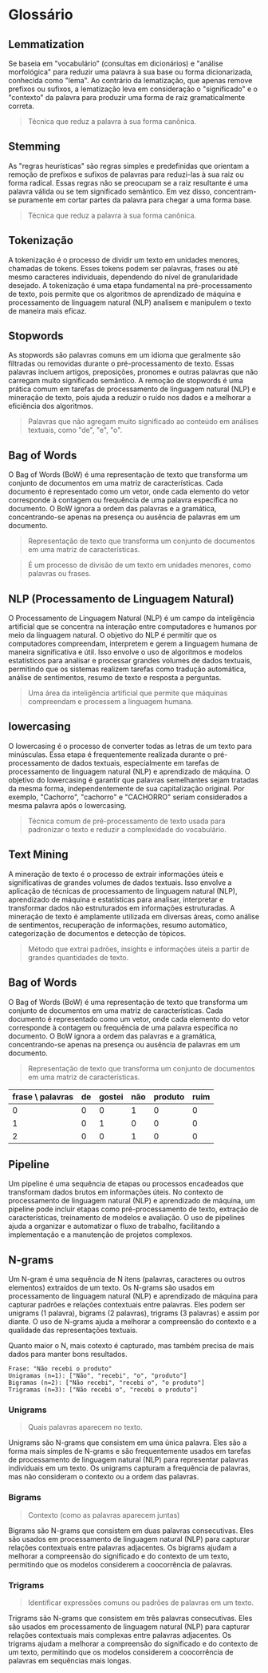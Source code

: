 # Glossário


## Lemmatization

Se baseia em "vocabulário" (consultas em dicionários) e "análise morfológica" para reduzir uma palavra à sua base ou forma dicionarizada, conhecida como "lema". Ao contrário da lematização, que apenas remove prefixos ou sufixos, a lematização leva em consideração o "significado" e o "contexto" da palavra para produzir uma forma de raiz gramaticalmente correta. 

> Técnica que reduz a palavra à sua forma canônica.

## Stemming

As "regras heurísticas" são regras simples e predefinidas que orientam a remoção de prefixos e sufixos de palavras para reduzi-las à sua raiz ou forma radical. Essas regras não se preocupam se a raiz resultante é uma palavra válida ou se tem significado semântico. Em vez disso, concentram-se puramente em cortar partes da palavra para chegar a uma forma base.

> Técnica que reduz a palavra à sua forma canônica.


## Tokenização

A tokenização é o processo de dividir um texto em unidades menores, chamadas de tokens. Esses tokens podem ser palavras, frases ou até mesmo caracteres individuais, dependendo do nível de granularidade desejado. A tokenização é uma etapa fundamental na pré-processamento de texto, pois permite que os algoritmos de aprendizado de máquina e processamento de linguagem natural (NLP) analisem e manipulem o texto de maneira mais eficaz.

## Stopwords

As stopwords são palavras comuns em um idioma que geralmente são filtradas ou removidas durante o pré-processamento de texto. Essas palavras incluem artigos, preposições, pronomes e outras palavras que não carregam muito significado semântico. A remoção de stopwords é uma prática comum em tarefas de processamento de linguagem natural (NLP) e mineração de texto, pois ajuda a reduzir o ruído nos dados e a melhorar a eficiência dos algoritmos.

> Palavras que não agregam muito significado ao conteúdo em análises textuais, como "de", "e", "o".

## Bag of Words

O Bag of Words (BoW) é uma representação de texto que transforma um conjunto de documentos em uma matriz de características. Cada documento é representado como um vetor, onde cada elemento do vetor corresponde à contagem ou frequência de uma palavra específica no documento. O BoW ignora a ordem das palavras e a gramática, concentrando-se apenas na presença ou ausência de palavras em um documento.

> Representação de texto que transforma um conjunto de documentos em uma matriz de características.

> É um processo de divisão de um texto em unidades menores, como palavras ou frases.

##  NLP (Processamento de Linguagem Natural)

O Processamento de Linguagem Natural (NLP) é um campo da inteligência artificial que se concentra na interação entre computadores e humanos por meio da linguagem natural. O objetivo do NLP é permitir que os computadores compreendam, interpretem e gerem a linguagem humana de maneira significativa e útil. Isso envolve o uso de algoritmos e modelos estatísticos para analisar e processar grandes volumes de dados textuais, permitindo que os sistemas realizem tarefas como tradução automática, análise de sentimentos, resumo de texto e resposta a perguntas.

> Uma área da inteligência artificial que permite que máquinas compreendam e processem a linguagem humana.


## lowercasing

O lowercasing é o processo de converter todas as letras de um texto para minúsculas. Essa etapa é frequentemente realizada durante o pré-processamento de dados textuais, especialmente em tarefas de processamento de linguagem natural (NLP) e aprendizado de máquina. O objetivo do lowercasing é garantir que palavras semelhantes sejam tratadas da mesma forma, independentemente de sua capitalização original. Por exemplo, "Cachorro", "cachorro" e "CACHORRO" seriam considerados a mesma palavra após o lowercasing.

> Técnica comum de pré-processamento de texto usada para padronizar o texto e reduzir a complexidade do vocabulário.

## Text Mining

A mineração de texto é o processo de extrair informações úteis e significativas de grandes volumes de dados textuais. Isso envolve a aplicação de técnicas de processamento de linguagem natural (NLP), aprendizado de máquina e estatísticas para analisar, interpretar e transformar dados não estruturados em informações estruturadas. A mineração de texto é amplamente utilizada em diversas áreas, como análise de sentimentos, recuperação de informações, resumo automático, categorização de documentos e detecção de tópicos.

> Método que extrai padrões, insights e informações úteis a partir de grandes quantidades de texto.


## Bag of Words

O Bag of Words (BoW) é uma representação de texto que transforma um conjunto de documentos em uma matriz de características. Cada documento é representado como um vetor, onde cada elemento do vetor corresponde à contagem ou frequência de uma palavra específica no documento. O BoW ignora a ordem das palavras e a gramática, concentrando-se apenas na presença ou ausência de palavras em um documento.

> Representação de texto que transforma um conjunto de documentos em uma matriz de características.

|frase \ palavras|de|gostei|não|produto|ruim|
|---|---|---|---|---|---|
|0|0|0|1|0|0|
|1|0|1|0|0|0|
|2|0|0|1|0|0|

## Pipeline 

Um pipeline é uma sequência de etapas ou processos encadeados que transformam dados brutos em informações úteis. No contexto de processamento de linguagem natural (NLP) e aprendizado de máquina, um pipeline pode incluir etapas como pré-processamento de texto, extração de características, treinamento de modelos e avaliação. O uso de pipelines ajuda a organizar e automatizar o fluxo de trabalho, facilitando a implementação e a manutenção de projetos complexos.

## N-grams

Um N-gram é uma sequência de N itens (palavras, caracteres ou outros elementos) extraídos de um texto. Os N-grams são usados em processamento de linguagem natural (NLP) e aprendizado de máquina para capturar padrões e relações contextuais entre palavras. Eles podem ser unigrams (1 palavra), bigrams (2 palavras), trigrams (3 palavras) e assim por diante. O uso de N-grams ajuda a melhorar a compreensão do contexto e a qualidade das representações textuais.

Quanto maior o N, mais cotexto é capturado, mas também precisa de mais dados para manter bons resultados.

```plaintext
Frase: "Não recebi o produto"
Unigramas (n=1): ["Não", "recebi", "o", "produto"]
Bigramas (n=2): ["Não recebi", "recebi o", "o produto"]
Trigramas (n=3): ["Não recebi o", "recebi o produto"]
```


### Unigrams

> Quais palavras aparecem no texto.

Unigrams são N-grams que consistem em uma única palavra. Eles são a forma mais simples de N-grams e são frequentemente usados em tarefas de processamento de linguagem natural (NLP) para representar palavras individuais em um texto. Os unigrams capturam a frequência de palavras, mas não consideram o contexto ou a ordem das palavras.

### Bigrams

> Contexto (como as palavras aparecem juntas)

Bigrams são N-grams que consistem em duas palavras consecutivas. Eles são usados em processamento de linguagem natural (NLP) para capturar relações contextuais entre palavras adjacentes. Os bigrams ajudam a melhorar a compreensão do significado e do contexto de um texto, permitindo que os modelos considerem a coocorrência de palavras.

### Trigrams

> Identificar expressões comuns ou padrões de palavras em um texto.

Trigrams são N-grams que consistem em três palavras consecutivas. Eles são usados em processamento de linguagem natural (NLP) para capturar relações contextuais mais complexas entre palavras adjacentes. Os trigrams ajudam a melhorar a compreensão do significado e do contexto de um texto, permitindo que os modelos considerem a coocorrência de palavras em sequências mais longas.
